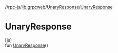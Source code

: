 //[rpc-js](../../../index.md)/[lib.grpcweb](../index.md)/[UnaryResponse](index.md)/[UnaryResponse](-unary-response.md)

# UnaryResponse

[js]\
fun [UnaryResponse](-unary-response.md)()
